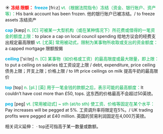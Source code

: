 ☀ <font color="red">**冻结 限额：**</font>
<font color="sky blue">**freeze**</font> [fri:z] 
<font color="#00b050">vt.（根据法院指令）冻结（资金、银行账户、资产等）：</font>His bank account has been frozen. 他的银行账户已被冻结。/ to freeze assets 冻结资产

<font color="sky blue">**cap**</font> [kæp] 
<font color="#00b050">n. [C] 可被某一大型机构（或在某种情况下）所花费或借得的一笔资金的额度上限：</font>to place a cap on local council spending 给地方议会的经费支出规定最高限额 <font color="#00b050">vt. [尤英] 常用被动式，限制为某事物所收取或支出的资金额度：</font>a capped mortgage 限额按揭

<font color="sky blue">**ceiling**</font> ['si:lɪŋ] 
<font color="#00b050">n. [C] 某事物（如价格或工资）的最高限度或最大限量，即上限：</font>to put a ceiling on salaries 给工资设定上限 / debt, expenditure, price ceiling 债务上限；开支上限；价格上限 / to lift price ceilings on milk 提高牛奶的最高限价

<font color="sky blue">**top**</font> [tɒp] 
<font color="#00b050">n. [pl.] [英] 用于一笔金钱的款额之后，表示可能的最高额度：</font>It couldn’t have cost more than £50, tops. 这东西的价格最高不会超过50英镑。
           
<font color="sky blue">**peg**</font> [peg]
<font color="#00b050">vt. [常用被动式] ~ sth (at/to sth) 使工资、价格等固定在某个水平：</font>Pay increases will be pegged at 5%. 工资调升率将限定在5%。/ UK trading profits were pegged at £40 million. 英国的贸易利润固定在4,000万英镑。

相关词义延伸：
· top还可指高于某一数量或数额。
